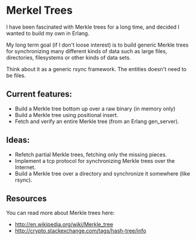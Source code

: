 # Merkel Trees

I have been fascinated with Merkle trees for a long time, and decided
I wanted to build my own in Erlang.

My long term goal (if I don't loose interest) is to build generic
Merkle trees for synchronizing many different kinds of data such as
large files, directories, filesystems or other kinds of data sets.

Think about it as a generic rsync framework. The entities doesn't need
to be files.

## Current features:

* Build a Merkle tree bottom up over a raw binary (in memory only)
* Build a Merkle tree using positional insert.
* Fetch and verify an entire Merkle tree (from an Erlang gen_server).

## Ideas:

* Refetch partial Merkle trees, fetching only the missing pieces.
* Implement a tcp protocol for synchronizing Merkle trees over the
  Internet.
* Build a Merkle tree over a directory and synchronize it somewhere
  (like rsync).

## Resources

You can read more about Merkle trees here:

* <http://en.wikipedia.org/wiki/Merkle_tree>
* <http://crypto.stackexchange.com/tags/hash-tree/info>
